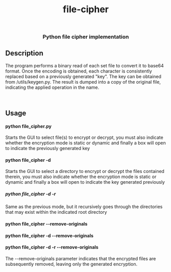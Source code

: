 <h1 align="center">
  file-cipher
</h1>
<br/>
<h3 align="center">
  Python file cipher implementation
</h3>

## Description

The program performs a binary read of each set file to convert it to base64 format. Once the encoding is obtained, each character is consistently replaced based on a previously generated "key". The key can be obtained from /utils/keygen.py. The result is dumped into a copy of the original file, indicating the applied operation in the name.

<br/>

## Usage

#### python file_cipher.py

Starts the GUI to select file(s) to encrypt or decrypt, you must also indicate whether the encryption mode is static or dynamic and finally a box will open to indicate the previously generated key

#### python file_cipher -d

Starts the GUI to select a directory to encrypt or decrypt the files contained therein, you must also indicate whether the encryption mode is static or dynamic and finally a box will open to indicate the key generated previously

##### python file_cipher -d -r

Same as the previous mode, but it recursively goes through the directories that may exist within the indicated root directory

#### python file_cipher --remove-originals
#### python file_cipher -d --remove-originals
#### python file_cipher -d -r --remove-originals

The --remove-originals parameter indicates that the encrypted files are subsequently removed, leaving only the generated encryption.
